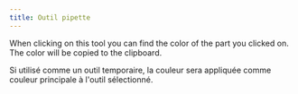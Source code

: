 ```yaml
---
title: Outil pipette
---
```


When clicking on this tool you can find the color of the part you clicked on. The color will be copied to the clipboard.

Si utilisé comme un outil temporaire, la couleur sera appliquée comme couleur principale à l'outil sélectionné.
